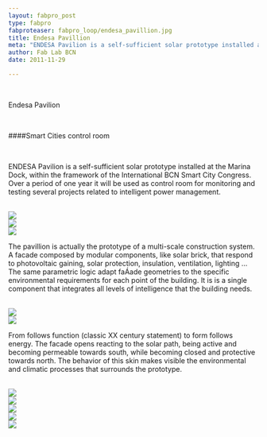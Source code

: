 ```yaml
---
layout: fabpro_post
type: fabpro
fabproteaser: fabpro_loop/endesa_pavillion.jpg
title: Endesa Pavillion
meta: "ENDESA Pavilion is a self-sufficient solar prototype installed at the Marina Dock, within the framework of the International BCN Smart City Congress."
author: Fab Lab BCN
date: 2011-11-29

---
```


<br>

Endesa Pavilion

<br>

####Smart Cities control room

<br>

ENDESA Pavilion is a self-sufficient solar prototype installed at the Marina Dock, within the framework of the International BCN Smart City Congress. Over a period of one year it will be used as control room for monitoring and testing several projects related to intelligent power management.

<br>

<img src="{{site.baseurl}}{{ site.url }}/img/fabpro/endesa_condenser/endesa_pavillion-4.jpg">

<br>

<img src="{{site.baseurl}}{{ site.url }}/img/fabpro/endesa_condenser/endesa_pavillion-5.jpg">

<br>

<img src="{{site.baseurl}}{{ site.url }}/img/fabpro/endesa_condenser/endesa_pavillion-9.jpg">

<br>

The pavillion is actually the prototype of a multi-scale construction system. A facade composed by modular components, like solar brick, that respond to photovoltaic gaining, solar protection, insulation, ventilation, lighting ... The same parametric logic adapt faÁade geometries to the specific environmental requirements for each point of the building. It is is a single component that integrates all levels of intelligence that the building needs.

<br>

<img src="{{site.baseurl}}{{ site.url }}/img/fabpro/endesa_condenser/endesa_pavillion-10.jpg">

<br>

<img src="{{site.baseurl}}{{ site.url }}/img/fabpro/endesa_condenser/endesa_pavillion-7.jpg">

<br>

From follows function (classic XX century statement) to form follows energy. The facade opens reacting to the solar path, being active and becoming permeable towards south, while becoming closed and protective towards north. The behavior of this skin makes visible the environmental and climatic processes that surrounds the prototype.

<br>

<img src="{{site.baseurl}}{{ site.url }}/img/fabpro/endesa_condenser/endesa_pavillion-6.jpg">

<br>

<img src="{{site.baseurl}}{{ site.url }}/img/fabpro/endesa_condenser/endesa_pavillion-8.jpg">

<br>

<img src="{{site.baseurl}}{{ site.url }}/img/fabpro/endesa_condenser/endesa_pavillion-12.jpg">

<br>

<img src="{{site.baseurl}}{{ site.url }}/img/fabpro/endesa_condenser/endesa_pavillion-3.jpg">

<br>

<img src="{{site.baseurl}}{{ site.url }}/img/fabpro/endesa_condenser/endesa_pavillion-2.jpg">

<br>

